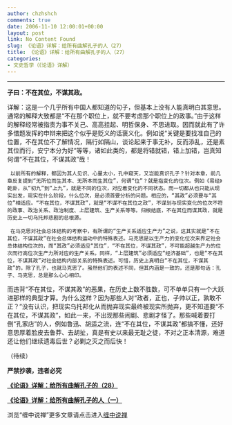 ```yaml
---
author: chzhshch
comments: true
date: 2006-11-10 12:00:01+00:00
layout: post
link: No Content Found
slug: 《论语》详解：给所有曲解孔子的人（27）
title: 《论语》详解：给所有曲解孔子的人（27）
categories:
- 文史哲学（《论语》详解）
---
```


			

                                               

**                                               **

**子曰：不在其位，不谋其政。**

详解：这是一个几乎所有中国人都知道的句子，但基本上没有人能真明白其意思。通常的解释大致都是“不在那个职位上，就不要考虑那个职位上的政事。”由于这样的解释经常被指责为事不关己、高高挂起、明哲保身、不思进取。因而就此有了许多借题发挥的申辩来把这个似乎是贬义的话褒义化。例如说“关键是要找准自己的位置，不在其位不了解情况，隔行如隔山，谈论起来于事无补，反而添乱，还是素其位而行，安宁本分为好”等等，诸如此类的，都是将错就错，错上加错，岂真知何谓“不在其位，不谋其政”哉！

     以前所有的解释，都因为其人见识、心量太小，孔中窥天，又岂能真识孔子？针对本章，前几章反复提到“无所位而生其本、无所本而生其位”，何谓“位”？就是指变化的位次。例如《易经》乾卦，从“初九”到“上九”，就是不同的位次，对应着变化的不同状态。而一切都从也只能从现实出发，现实在什么阶段，什么位次，是必须首要分析的问题。相应的，“其政”必须要与“其位”相适应。“不在其位，不谋其政”，就是“不谋不在其位之政”，不谋划与现实变化的位次不符的政事、政治关系、政治制度、上层建筑、生产关系等等。归根结底，不在其位而谋其政，就是历史上一切乌托邦悲剧的总根源。

     在马克思对社会总体结构的考察中，有所谓的“生产关系适应生产力”之说，这其实就是“不在其位，不谋其政”在社会总体结构运动中的特殊表述。马克思是以生产力的变化位次来界定社会总体结构位次的，而“其政”必须适应“其位”，“不在其位，不谋其政”，不可能超越生产力的位次而行高位次生产力所对应的生产关系。同样，“上层建筑”必须适应“经济基础”，也是“不在其位，不谋其政”对社会结构内部关系的特殊表述。可惜，历史上真明白“不在其位，不谋其政”的，除了孔子，也就马克思了。虽然他们的表述不同，但其内涵是一致的，还是那句话：孔子、马克思，总是那么心心相印。

   而违背“不在其位，不谋其政”的恶果，在历史上数不胜数，可不单单只有一个大跃进那样的典型才算。为什么这样？因为那些人对“政者，正也，子帅以正，孰敢不正？”没有认识，把现实乌托邦化从而抛弃现实最终被现实所抛弃，更不知道要“不在其位，不谋其政”，如此一来，不出现那些闹剧、悲剧才怪了。那些喊着要打倒“孔家店”的人，例如鲁迅、胡适之流，连“不在其位，不谋其政”都搞不懂，还好意思厚着脸皮去鲁莽、去胡扯，真是有史以来最无耻之徒，不对之正本清源，难道还让他们继续遗毒后世？必剿之灭之而后快！

（待续）

**严禁抄袭，违者必究**

[**《论语》详解：给所有曲解孔子的（28）**](http://blog.sina.com.cn/u/486e105c0100072n)

[**《论语》详解：给所有曲解孔子的人（一）**](http://blog.sina.com.cn/u/486e105c010006n3)

浏览“缠中说禅”更多文章请点击进入[缠中说禅](http://blog.sina.com.cn/m/chzhshch)
